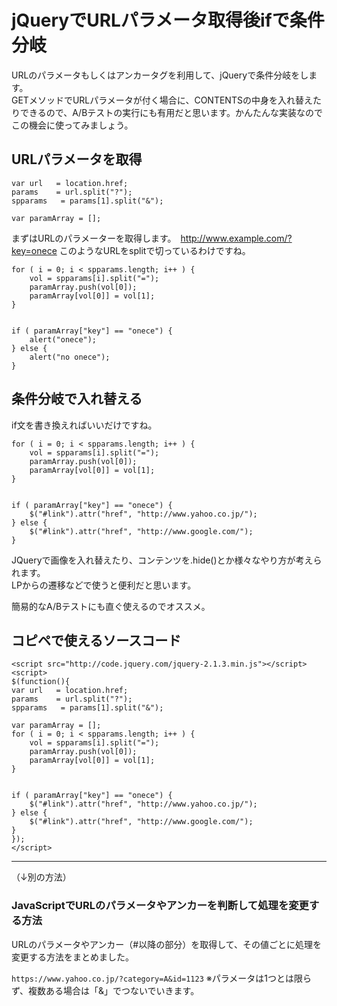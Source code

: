 # jQueryでURLパラメータ取得後ifで条件分岐

URLのパラメータもしくはアンカータグを利用して、jQueryで条件分岐をします。  
GETメソッドでURLパラメータが付く場合に、CONTENTSの中身を入れ替えたりできるので、A/Bテストの実行にも有用だと思います。かんたんな実装なのでこの機会に使ってみましょう。

## URLパラメータを取得
```java:URLパラメータを取得
var url   = location.href;
params    = url.split("?");
spparams   = params[1].split("&");
 
var paramArray = [];
```
  
まずはURLのパラメーターを取得します。　http://www.example.com/?key=onece
このようなURLをsplitで切っているわけですね。
  
```java:URLパラメータを取得
for ( i = 0; i < spparams.length; i++ ) {
    vol = spparams[i].split("=");
    paramArray.push(vol[0]);
    paramArray[vol[0]] = vol[1];
}
 
 
if ( paramArray["key"] == "onece") {
    alert("onece");
} else {
    alert("no onece");
}
```
  
## 条件分岐で入れ替える
if文を書き換えればいいだけですね。
```java:if文
for ( i = 0; i < spparams.length; i++ ) {
    vol = spparams[i].split("=");
    paramArray.push(vol[0]);
    paramArray[vol[0]] = vol[1];
}
 
 
if ( paramArray["key"] == "onece") {
    $("#link").attr("href", "http://www.yahoo.co.jp/");
} else {
    $("#link").attr("href", "http://www.google.com/");
}
```
  
JQueryで画像を入れ替えたり、コンテンツを.hide()とか様々なやり方が考えられます。  
LPからの遷移などで使うと便利だと思います。  
  
簡易的なA/Bテストにも直ぐ使えるのでオススメ。
  
## コピペで使えるソースコード

```java:コピペ
<script src="http://code.jquery.com/jquery-2.1.3.min.js"></script>
<script>
$(function(){
var url   = location.href;
params    = url.split("?");
spparams   = params[1].split("&");
 
var paramArray = [];
for ( i = 0; i < spparams.length; i++ ) {
    vol = spparams[i].split("=");
    paramArray.push(vol[0]);
    paramArray[vol[0]] = vol[1];
}
 
 
if ( paramArray["key"] == "onece") {
    $("#link").attr("href", "http://www.yahoo.co.jp/");
} else {
    $("#link").attr("href", "http://www.google.com/");
}
});
</script>
```
  
***
（↓別の方法）
  
### JavaScriptでURLのパラメータやアンカーを判断して処理を変更する方法
URLのパラメータやアンカー（#以降の部分）を取得して、その値ごとに処理を変更する方法をまとめました。

`https://www.yahoo.co.jp/?category=A&id=1123`
※パラメータは1つとは限らず、複数ある場合は「&」でつないでいきます。
